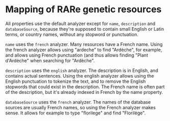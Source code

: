 # Mapping of RARe genetic resources

All properties use the default analyzer except for `name`, `description` and `databaseSource`, because
they're supposed to contain small English or Latin terms, or country names, without any stopword or punctuation.

`name` uses the `french` analyzer. Many resources have a French name. Using the french analyzer allows using "ardeche" 
to find "Ardèche", for example, and allows using French punctuation (and thus allows finding "Plant d'Ardèche" when
searching for "Ardèche".

`description` uses the `english` analyzer. The description is in English, and contains actual sentences. Using the 
english analyzer allows using the English punctuation to tokenize the text, and to remove the English stopwords that
could exist in the description. The French name is often part of the description, but it's already indexed in French 
by the name property.

`databaseSource` uses the `french` analyzer. The names of the database sources are usually French names, so using the 
French analyzer makes sense. It allows for example to type "florilege" and find "Florilège".

